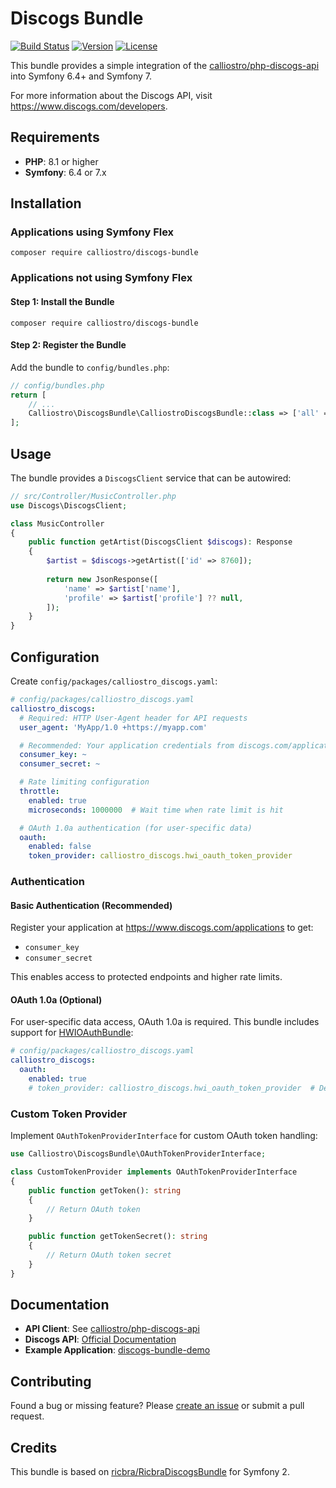 Discogs Bundle
==============

[![Build Status](https://api.travis-ci.com/calliostro/discogs-bundle.svg)](https://app.travis-ci.com/github/calliostro/discogs-bundle)
[![Version](https://poser.pugx.org/calliostro/discogs-bundle/version)](//packagist.org/packages/calliostro/discogs-bundle)
[![License](https://poser.pugx.org/calliostro/discogs-bundle/license)](//packagist.org/packages/calliostro/discogs-bundle)

This bundle provides a simple integration of the
[calliostro/php-discogs-api](https://github.com/calliostro/php-discogs-api) into Symfony 6.4+ and Symfony 7. 

For more information about the Discogs API, visit https://www.discogs.com/developers.

## Requirements

- **PHP**: 8.1 or higher
- **Symfony**: 6.4 or 7.x

## Installation

### Applications using Symfony Flex

```console
composer require calliostro/discogs-bundle
```

### Applications not using Symfony Flex

#### Step 1: Install the Bundle

```console
composer require calliostro/discogs-bundle
```

#### Step 2: Register the Bundle

Add the bundle to `config/bundles.php`:

```php
// config/bundles.php
return [
    // ...
    Calliostro\DiscogsBundle\CalliostroDiscogsBundle::class => ['all' => true],
];
```

## Usage

The bundle provides a `DiscogsClient` service that can be autowired:

```php
// src/Controller/MusicController.php
use Discogs\DiscogsClient;

class MusicController
{
    public function getArtist(DiscogsClient $discogs): Response
    {
        $artist = $discogs->getArtist(['id' => 8760]);
        
        return new JsonResponse([
            'name' => $artist['name'],
            'profile' => $artist['profile'] ?? null,
        ]);
    }
}
```

## Configuration

Create `config/packages/calliostro_discogs.yaml`:

```yaml
# config/packages/calliostro_discogs.yaml
calliostro_discogs:
  # Required: HTTP User-Agent header for API requests
  user_agent: 'MyApp/1.0 +https://myapp.com'

  # Recommended: Your application credentials from discogs.com/applications
  consumer_key: ~
  consumer_secret: ~

  # Rate limiting configuration
  throttle:
    enabled: true
    microseconds: 1000000  # Wait time when rate limit is hit

  # OAuth 1.0a authentication (for user-specific data)
  oauth:
    enabled: false
    token_provider: calliostro_discogs.hwi_oauth_token_provider
```

### Authentication

#### Basic Authentication (Recommended)
Register your application at https://www.discogs.com/applications to get:
- `consumer_key`
- `consumer_secret`

This enables access to protected endpoints and higher rate limits.

#### OAuth 1.0a (Optional)
For user-specific data access, OAuth 1.0a is required. This bundle includes support for [HWIOAuthBundle](https://github.com/hwi/HWIOAuthBundle):

```yaml
# config/packages/calliostro_discogs.yaml
calliostro_discogs:
  oauth:
    enabled: true
    # token_provider: calliostro_discogs.hwi_oauth_token_provider  # Default, no need to specify
```

### Custom Token Provider

Implement `OAuthTokenProviderInterface` for custom OAuth token handling:

```php
use Calliostro\DiscogsBundle\OAuthTokenProviderInterface;

class CustomTokenProvider implements OAuthTokenProviderInterface
{
    public function getToken(): string
    {
        // Return OAuth token
    }

    public function getTokenSecret(): string  
    {
        // Return OAuth token secret
    }
}
```

## Documentation

- **API Client**: See [calliostro/php-discogs-api](https://github.com/calliostro/php-discogs-api)
- **Discogs API**: [Official Documentation](https://www.discogs.com/developers)
- **Example Application**: [discogs-bundle-demo](https://github.com/calliostro/discogs-bundle-demo)

## Contributing

Found a bug or missing feature? Please [create an issue](https://github.com/calliostro/discogs-bundle/issues) or submit a pull request.

## Credits

This bundle is based on [ricbra/RicbraDiscogsBundle](https://github.com/ricbra/RicbraDiscogsBundle) for Symfony 2.
